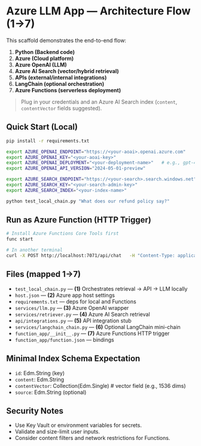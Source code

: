 # Azure LLM App — Architecture Flow (1→7)

This scaffold demonstrates the end-to-end flow:

1) **Python (Backend code)**
2) **Azure (Cloud platform)**
3) **Azure OpenAI (LLM)**
4) **Azure AI Search (vector/hybrid retrieval)**
5) **APIs (external/internal integrations)**
6) **LangChain (optional orchestration)**
7) **Azure Functions (serverless deployment)**

> Plug in your credentials and an Azure AI Search index (`content`, `contentVector` fields suggested).

## Quick Start (Local)

```bash
pip install -r requirements.txt

export AZURE_OPENAI_ENDPOINT="https://<your-aoai>.openai.azure.com"
export AZURE_OPENAI_KEY="<your-aoai-key>"
export AZURE_OPENAI_DEPLOYMENT="<your-deployment-name>"   # e.g., gpt-4o, gpt-35-turbo
export AZURE_OPENAI_API_VERSION="2024-05-01-preview"

export AZURE_SEARCH_ENDPOINT="https://<your-search>.search.windows.net"
export AZURE_SEARCH_KEY="<your-search-admin-key>"
export AZURE_SEARCH_INDEX="<your-index-name>"

python test_local_chain.py "What does our refund policy say?"
```

## Run as Azure Function (HTTP Trigger)

```bash
# Install Azure Functions Core Tools first
func start

# In another terminal
curl -X POST http://localhost:7071/api/chat   -H "Content-Type: application/json"   -d '{"question":"Summarize our refund policy"}'
```

## Files (mapped 1→7)
- `test_local_chain.py` — **(1)** Orchestrates retrieval → API → LLM locally
- `host.json` — **(2)** Azure app host settings
- `requirements.txt` — deps for local and Functions
- `services/llm.py` — **(3)** Azure OpenAI wrapper
- `services/retriever.py` — **(4)** Azure AI Search retrieval
- `api/integrations.py` — **(5)** API integration stub
- `services/langchain_chain.py` — **(6)** Optional LangChain mini-chain
- `function_app/__init__.py` — **(7)** Azure Functions HTTP trigger
- `function_app/function.json` — bindings

## Minimal Index Schema Expectation
- `id`: Edm.String (key)
- `content`: Edm.String
- `contentVector`: Collection(Edm.Single)  # vector field (e.g., 1536 dims)
- `source`: Edm.String (optional)

## Security Notes
- Use Key Vault or environment variables for secrets.
- Validate and size-limit user inputs.
- Consider content filters and network restrictions for Functions.
